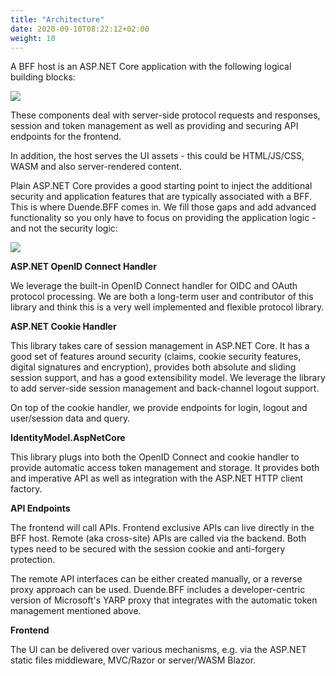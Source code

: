 ```yaml
---
title: "Architecture"
date: 2020-09-10T08:22:12+02:00
weight: 10
---
```


A BFF host is an ASP.NET Core application with the following logical building blocks:

![](../images/BFF_blocks.png?height=30pc)

These components deal with server-side protocol requests and responses, session and token management as well as providing and securing API endpoints for the frontend.

In addition, the host serves the UI assets - this could be HTML/JS/CSS, WASM and also server-rendered content.

Plain ASP.NET Core provides a good starting point to inject the additional security and application features that are typically associated with a BFF. This is where Duende.BFF comes in. We fill those gaps and add advanced functionality so you only have to focus on providing the application logic - and not the security logic:

![](../images/DuendeBFF_blocks.png?height=30pc)

**ASP.NET OpenID Connect Handler**

We leverage the built-in OpenID Connect handler for OIDC and OAuth protocol processing. We are both a long-term user and contributor of this library and think this is a very well implemented and flexible protocol library.

**ASP.NET Cookie Handler**

This library takes care of session management in ASP.NET Core. It has a good set of features around security (claims, cookie security features, digital signatures and encryption), provides both absolute and sliding session support, and has a good extensibility model. We leverage the library to add server-side session management and back-channel logout support.

On top of the cookie handler, we provide endpoints for login, logout and user/session data and query.

**IdentityModel.AspNetCore**

This library plugs into both the OpenID Connect and cookie handler to provide automatic access token management and storage. It provides both and imperative API as well as integration with the ASP.NET HTTP client factory.

**API Endpoints**

The frontend will call APIs. Frontend exclusive APIs can live directly in the BFF host. Remote (aka cross-site) APIs are called via the backend. Both types need to be secured with the session cookie and anti-forgery protection.

The remote API interfaces can be either created manually, or a reverse proxy approach can be used. Duende.BFF includes a developer-centric version of Microsoft's YARP proxy that integrates with the automatic token management mentioned above.

**Frontend**

The UI can be delivered over various mechanisms, e.g. via the ASP.NET static files middleware, MVC/Razor or server/WASM Blazor.